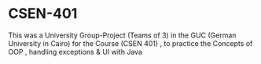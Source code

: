 # CSEN-401
This was a University Group-Project (Teams of 3) in the GUC (German University in Cairo) for the Course (CSEN 401) , to practice the Concepts of OOP , handling exceptions & UI with Java
